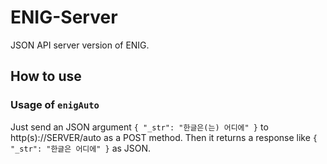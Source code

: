 ENIG-Server
====

JSON API server version of ENIG.

## How to use

### Usage of `enigAuto`

Just send an JSON argument `{ "_str": "한글은(는) 어디에" }` to http(s)://SERVER/auto as a POST method.
Then it returns a response like `{ "_str": "한글은 어디에" }` as JSON.
